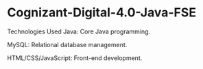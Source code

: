 # Cognizant-Digital-4.0-Java-FSE
Technologies Used
Java: Core Java programming.

MySQL: Relational database management.

HTML/CSS/JavaScript: Front-end development.

